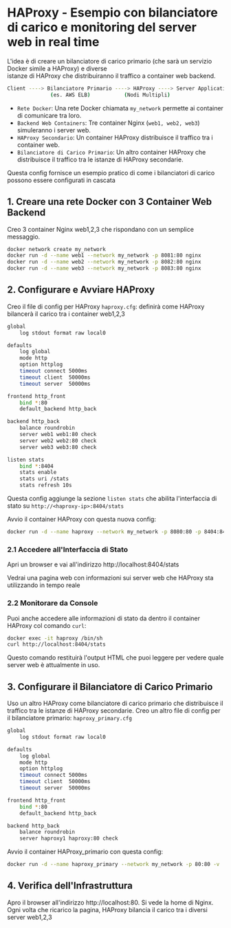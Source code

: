 # HAProxy - Esempio con bilanciatore di carico e monitoring del server web in real time
L'idea è di creare un bilanciatore di carico primario (che sarà un servizio Docker simile a HAProxy) e diverse  
istanze di HAProxy che distribuiranno il traffico a container web backend.
```bash
Client ----> Bilanciatore Primario ----> HAProxy ----> Server Applicativi
              (es. AWS ELB)           (Nodi Multipli)
```
              
- `Rete Docker`: Una rete Docker chiamata `my_network` permette ai container di comunicare tra loro.  
- `Backend Web Containers`: Tre container Nginx (`web1, web2, web3`) simuleranno i server web.   
- `HAProxy Secondario`: Un container HAProxy distribuisce il traffico tra i container web.   
- `Bilanciatore di Carico Primario`: Un altro container HAProxy che distribuisce il traffico tra le istanze di HAProxy secondarie.   

Questa config fornisce un esempio pratico di come i bilanciatori di carico possono essere configurati in cascata   


## 1. Creare una rete Docker con 3 Container Web Backend
Creo 3 container Nginx web1,2,3 che rispondano con un semplice messaggio.
```bash
docker network create my_network
docker run -d --name web1 --network my_network -p 8081:80 nginx
docker run -d --name web2 --network my_network -p 8082:80 nginx
docker run -d --name web3 --network my_network -p 8083:80 nginx
```


## 2. Configurare e Avviare HAProxy
Creo il file di config per HAProxy `haproxy.cfg`: definirà come HAProxy bilancerà il carico tra i container web1,2,3
```bash
global
    log stdout format raw local0

defaults
    log global
    mode http
    option httplog
    timeout connect 5000ms
    timeout client  50000ms
    timeout server  50000ms

frontend http_front
    bind *:80
    default_backend http_back

backend http_back
    balance roundrobin
    server web1 web1:80 check
    server web2 web2:80 check
    server web3 web3:80 check

listen stats
    bind *:8404
    stats enable
    stats uri /stats
    stats refresh 10s
```
Questa config aggiunge la sezione `listen stats` che abilita l'interfaccia di stato su `http://<haproxy-ip>:8404/stats`

Avvio il container HAProxy con questa nuova config:
```bash
docker run -d --name haproxy --network my_network -p 8080:80 -p 8404:8404 -v .\haproxy.cfg:/usr/local/etc/haproxy/haproxy.cfg:ro haproxy:latest
```

### 2.1 Accedere all'Interfaccia di Stato
Apri un browser e vai all'indirizzo http://localhost:8404/stats

Vedrai una pagina web con informazioni sui server web che HAProxy sta utilizzando in tempo reale

### 2.2 Monitorare da Console
Puoi anche accedere alle informazioni di stato da dentro il container HAProxy col comando `curl`:
```bash
docker exec -it haproxy /bin/sh
curl http://localhost:8404/stats
```
Questo comando restituirà l'output HTML che puoi leggere per vedere quale server web è attualmente in uso.



## 3. Configurare il Bilanciatore di Carico Primario
Uso un altro HAProxy come bilanciatore di carico primario che distribuisce il traffico tra le istanze di HAProxy secondarie. 
Creo un altro file di config per il bilanciatore primario: `haproxy_primary.cfg`
```bash
global
    log stdout format raw local0

defaults
    log global
    mode http
    option httplog
    timeout connect 5000ms
    timeout client  50000ms
    timeout server  50000ms

frontend http_front
    bind *:80
    default_backend http_back

backend http_back
    balance roundrobin
    server haproxy1 haproxy:80 check
```
Avvio il container HAProxy_primario con questa config:
```bash
docker run -d --name haproxy_primary --network my_network -p 80:80 -v .\haproxy_primary.cfg:/usr/local/etc/haproxy/haproxy.cfg:ro haproxy:latest
```


## 4. Verifica dell'Infrastruttura
Apro il browser all'indirizzo http://localhost:80. Si vede la home di Nginx. 
Ogni volta che ricarico la pagina, HAProxy bilancia il carico tra i diversi server web1,2,3


